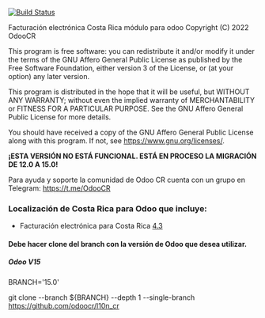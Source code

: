 [![Build Status](https://travis-ci.com/odoocr/l10n_cr.svg?branch=15.0)](https://travis-ci.com/odoocr/l10n_cr)

Facturación electrónica Costa Rica módulo para odoo
Copyright (C) 2022  OdooCR

This program is free software: you can redistribute it and/or modify
it under the terms of the GNU Affero General Public License as
published by the Free Software Foundation, either version 3 of the
License, or (at your option) any later version.

This program is distributed in the hope that it will be useful,
but WITHOUT ANY WARRANTY; without even the implied warranty of
MERCHANTABILITY or FITNESS FOR A PARTICULAR PURPOSE.  See the
GNU Affero General Public License for more details.

You should have received a copy of the GNU Affero General Public License
along with this program.  If not, see <https://www.gnu.org/licenses/>.

**¡ESTA VERSIÓN NO ESTÁ FUNCIONAL. ESTÁ EN PROCESO LA MIGRACIÓN DE 12.0 A 15.0!**

Para ayuda y soporte la comunidad de Odoo CR cuenta con un grupo en Telegram: https://t.me/OdooCR

### Localización de Costa Rica para Odoo que incluye:

- Facturación electrónica para Costa Rica [4.3](https://www.hacienda.go.cr/ATV/ComprobanteElectronico/frmAnexosyEstructuras.aspx)

#### Debe hacer clone del branch con la versión de Odoo que desea utilizar. 

##### Odoo V15
BRANCH='15.0'

git clone --branch ${BRANCH} --depth 1 --single-branch https://github.com/odoocr/l10n_cr
